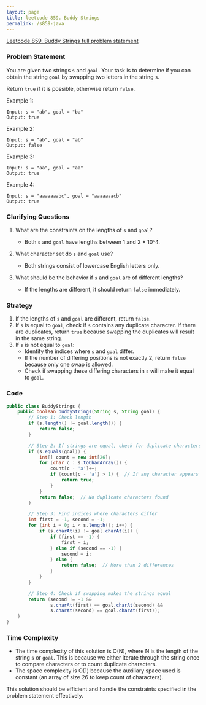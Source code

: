 ```yaml
---
layout: page
title: leetcode 859. Buddy Strings
permalink: /s859-java
---
```

[Leetcode 859. Buddy Strings full problem statement](https://algoadvance.github.io/algoadvance/l859)
### Problem Statement

You are given two strings `s` and `goal`. Your task is to determine if you can obtain the string `goal` by swapping two letters in the string `s`.

Return `true` if it is possible, otherwise return `false`.

Example 1:
```
Input: s = "ab", goal = "ba"
Output: true
```

Example 2:
```
Input: s = "ab", goal = "ab"
Output: false
```

Example 3:
```
Input: s = "aa", goal = "aa"
Output: true
```

Example 4:
```
Input: s = "aaaaaaabc", goal = "aaaaaaacb"
Output: true
```

### Clarifying Questions

1. What are the constraints on the lengths of `s` and `goal`?
   - Both `s` and `goal` have lengths between 1 and 2 * 10^4.
   
2. What character set do `s` and `goal` use?
   - Both strings consist of lowercase English letters only.

3. What should be the behavior if `s` and `goal` are of different lengths?
   - If the lengths are different, it should return `false` immediately.

### Strategy

1. If the lengths of `s` and `goal` are different, return `false`.
2. If `s` is equal to `goal`, check if `s` contains any duplicate character. If there are duplicates, return `true` because swapping the duplicates will result in the same string.
3. If `s` is not equal to `goal`:
   - Identify the indices where `s` and `goal` differ.
   - If the number of differing positions is not exactly 2, return `false` because only one swap is allowed.
   - Check if swapping these differing characters in `s` will make it equal to `goal`.

### Code

```java
public class BuddyStrings {
    public boolean buddyStrings(String s, String goal) {
        // Step 1: Check length
        if (s.length() != goal.length()) {
            return false;
        }

        // Step 2: If strings are equal, check for duplicate characters
        if (s.equals(goal)) {
            int[] count = new int[26];
            for (char c : s.toCharArray()) {
                count[c - 'a']++;
                if (count[c - 'a'] > 1) {  // If any character appears more than once
                    return true;
                }
            }
            return false;  // No duplicate characters found
        }

        // Step 3: Find indices where characters differ
        int first = -1, second = -1;
        for (int i = 0; i < s.length(); i++) {
            if (s.charAt(i) != goal.charAt(i)) {
                if (first == -1) {
                    first = i;
                } else if (second == -1) {
                    second = i;
                } else {
                    return false;  // More than 2 differences
                }
            }
        }

        // Step 4: Check if swapping makes the strings equal
        return (second != -1 && 
                s.charAt(first) == goal.charAt(second) && 
                s.charAt(second) == goal.charAt(first));
    }
}
```

### Time Complexity

- The time complexity of this solution is O(N), where N is the length of the string `s` or `goal`. This is because we either iterate through the string once to compare characters or to count duplicate characters.
- The space complexity is O(1) because the auxiliary space used is constant (an array of size 26 to keep count of characters).

This solution should be efficient and handle the constraints specified in the problem statement effectively.